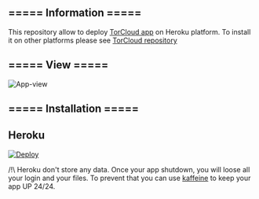## ===== Information =====
This repository allow to deploy [TorCloud app](https://github.com/bnichs5/torCloud) on Heroku platform. To install it on other platforms please see [TorCloud repository](https://github.com/bnichs5/torCloud)

## ===== View =====

![App-view](https://i.imgur.com/BsmiKID.png)

## ===== Installation =====

## Heroku

[![Deploy](https://www.herokucdn.com/deploy/button.svg)](https://heroku.com/deploy?template=https://github.com/bnichs5/torCloud-heroku)

/!\ Heroku don't store any data. Once your app shutdown, you will loose all your login and your files.
To prevent that you can use [kaffeine](http://kaffeine.herokuapp.com/) to keep your app UP 24/24.
